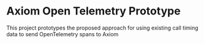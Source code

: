 # Axiom Open Telemetry Prototype

This project prototypes the proposed approach for using existing call timing data to
send OpenTelemetry spans to Axiom
